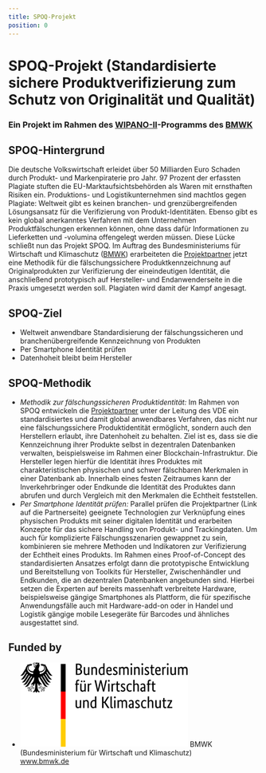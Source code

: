 ```yaml
---
title: SPOQ-Projekt
position: 0
---
```


# SPOQ-Projekt (Standardisierte sichere Produktverifizierung zum Schutz von Originalität und Qualität)

### Ein Projekt im Rahmen des [WIPANO-II](https://www.bmwk.de/Redaktion/DE/Publikationen/Technologie/wipano-wissens-und-technologietransfer-durch-patente-und-normen.html)-Programms des [BMWK](https://www.bmwk.de/Navigation/DE/Home/home.html) 


## SPOQ-Hintergrund
Die deutsche Volkswirtschaft erleidet über 50 Milliarden Euro Schaden durch Produkt- und Markenpiraterie pro Jahr. 97 Prozent der erfassten Plagiate stuften die EU-Marktaufsichtsbehörden als Waren mit ernsthaften Risiken ein. Produktions- und Logistikunternehmen sind machtlos gegen Plagiate: Weltweit gibt es keinen branchen- und grenzübergreifenden Lösungsansatz für die Verifizierung von Produkt-Identitäten. Ebenso gibt es kein global anerkanntes Verfahren mit dem Unternehmen Produktfälschungen erkennen können, ohne dass dafür Informationen zu Lieferketten und -volumina offengelegt werden müssen. Diese Lücke schließt nun das Projekt SPOQ.
Im Auftrag des Bundesministeriums für Wirtschaft und Klimaschutz ([BMWK](https://www.bmwk.de/Navigation/DE/Home/home.html)) erarbeiteten die [Projektpartner](https://www.google.com/search?q=todo) jetzt eine Methodik für die fälschungssichere Produktkennzeichnung auf Originalprodukten zur Verifizierung der eineindeutigen Identität, die anschließend prototypisch auf Hersteller- und Endanwenderseite in die Praxis umgesetzt werden soll. Plagiaten wird damit der Kampf angesagt.

## SPOQ-Ziel
- Weltweit anwendbare Standardisierung der fälschungssicheren und branchenübergreifende Kennzeichnung von Produkten
- Per Smartphone Identität prüfen
- Datenhoheit bleibt beim Hersteller

## SPOQ-Methodik
- *Methodik zur fälschungssicheren Produktidentität:* Im Rahmen von SPOQ entwickeln die [Projektpartner](https://www.google.com/search?q=todo) unter der Leitung des VDE ein standardisiertes und damit global anwendbares Verfahren, das nicht nur eine fälschungssichere Produktidentität ermöglicht, sondern auch den Herstellern erlaubt, ihre Datenhoheit zu behalten. Ziel ist es, dass sie die Kennzeichnung ihrer Produkte selbst in dezentralen Datenbanken verwalten, beispielsweise im Rahmen einer Blockchain-Infrastruktur. Die Hersteller legen hierfür die Identität ihres Produktes mit charakteristischen physischen und schwer fälschbaren Merkmalen in einer Datenbank ab. Innerhalb eines festen Zeitraumes kann der Inverkehrbringer oder Endkunde die Identität des Produktes dann abrufen und durch Vergleich mit den Merkmalen die Echtheit feststellen.
- *Per Smartphone Identität prüfen:* Parallel prüfen die Projektpartner (Link auf die Partnerseite) geeignete Technologien zur Verknüpfung eines physischen Produkts mit seiner digitalen Identität und erarbeiten Konzepte für das sichere Handling von Produkt- und Trackingdaten. Um auch für komplizierte Fälschungsszenarien gewappnet zu sein, kombinieren sie mehrere Methoden und Indikatoren zur Verifizierung der Echtheit eines Produkts. Im Rahmen eines Proof-of-Concept des standardisierten Ansatzes erfolgt dann die prototypische Entwicklung und Bereitstellung von Toolkits für Hersteller, Zwischenhändler und Endkunden, die an dezentralen Datenbanken angebunden sind. Hierbei setzen die Experten auf bereits massenhaft verbreitete Hardware, beispielsweise gängige Smartphones als Plattform, die für spezifische Anwendungsfälle auch mit Hardware-add-on oder in Handel und Logistik gängige mobile Lesegeräte für Barcodes und ähnliches ausgestattet sind. 


## Funded by
<ul class="partners">
    <li>
        <a href="https://www.bmwk.de/Navigation/DE/Home/home.html"><img src="./assets/images/bmwi_logo_de.svg" alt="Logo BMWK" /></a>
        BMWK<br>
        (Bundesministerium für Wirtschaft und Klimaschutz)<br>
        <a href="https://www.bmwk.de/Navigation/DE/Home/home.html">www.bmwk.de</a><br>
    </li>
</ul>
